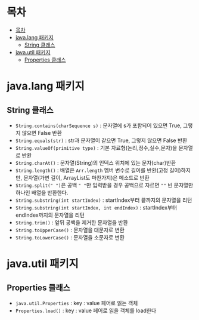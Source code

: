 # 목차

<!-- TOC tocDepth:1..3 chapterDepth:1..6 -->

- [목차](#목차)
- [java.lang 패키지](#javalang-패키지)
    - [String 클래스](#string-클래스)
- [java.util 패키지](#javautil-패키지)
    - [Properties 클래스](#properties-클래스)

<!-- /TOC -->

# java.lang 패키지


## String 클래스
- `String.contains(charSequence s)` : 문자열에 s가 포함되어 있으면 True, 그렇지 않으면 False 반환
- `String.equals(str)` : str과 문자열이 같으면 True, 그렇지 않으면 False 반환
- `String.valueOf(primitive type)` : 기본 자료형(논리,정수,실수,문자)을 문자열로 반환
- `String.charAt()` : 문자열(String)의 인덱스 위치에 있는 문자(char)반환
- `String.length()` : 배열은 `Arr.length`  멤버 변수로 길이를 반환(고정 길이)하지만, 문자열(가변 길이, ArrayList도 마찬가지)은 메소드로 반환
- `String.split(" ")`은 공백 `" "`만 입력받을 경우 공백으로 자르면 `""` 빈 문자열만 하나인 배열을 반환한다.
- `String.substring(int startIndex)` : startIndex부터 끝까지의 문자열을 리턴
- `String.substring(int startIndex, int endIndex)` : startIndex부터 endIndex까지의 문자열을 리턴
- `String.trim()` : 앞뒤 공백을 제거한 문자열을 반환
- `String.toUpperCase()` : 문자열을 대문자로 변환
- `String.toLowerCase()` : 문자열을 소문자로 변환

# java.util 패키지


## Properties 클래스
- `java.util.Properties` : key : value 페어로 읽는 객체
- `Properties.load()` : key : value 페어로 읽을 객체를 load한다

